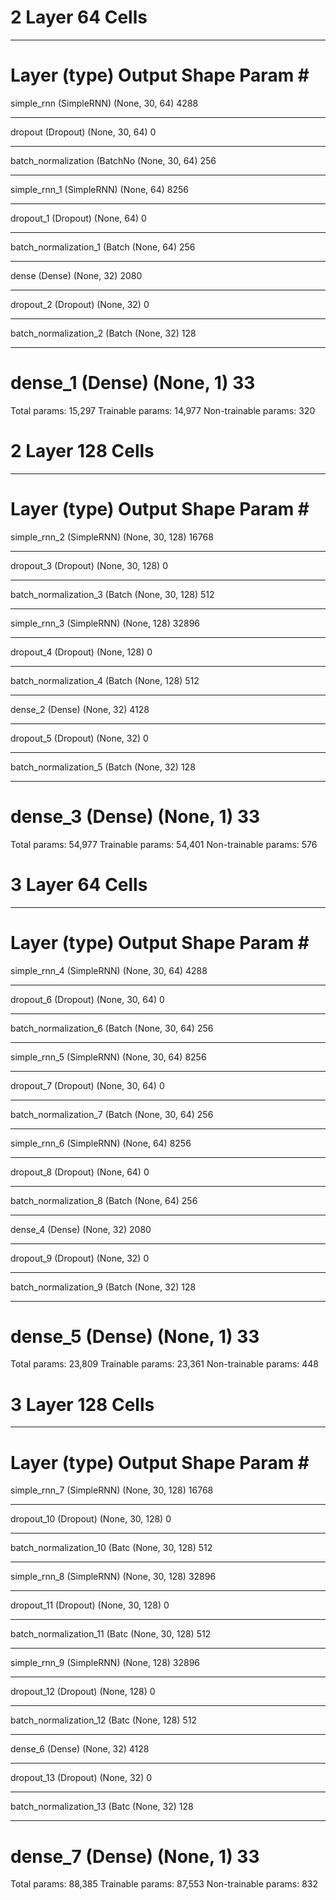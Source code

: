 # 2 Layer 64 Cells
_________________________________________________________________
Layer (type)                 Output Shape              Param #   
=================================================================
simple_rnn (SimpleRNN)       (None, 30, 64)            4288      
_________________________________________________________________
dropout (Dropout)            (None, 30, 64)            0         
_________________________________________________________________
batch_normalization (BatchNo (None, 30, 64)            256       
_________________________________________________________________
simple_rnn_1 (SimpleRNN)     (None, 64)                8256      
_________________________________________________________________
dropout_1 (Dropout)          (None, 64)                0         
_________________________________________________________________
batch_normalization_1 (Batch (None, 64)                256       
_________________________________________________________________
dense (Dense)                (None, 32)                2080      
_________________________________________________________________
dropout_2 (Dropout)          (None, 32)                0         
_________________________________________________________________
batch_normalization_2 (Batch (None, 32)                128       
_________________________________________________________________
dense_1 (Dense)              (None, 1)                 33        
=================================================================
Total params: 15,297
Trainable params: 14,977
Non-trainable params: 320

# 2 Layer 128 Cells
_________________________________________________________________
Layer (type)                 Output Shape              Param #   
=================================================================
simple_rnn_2 (SimpleRNN)     (None, 30, 128)           16768     
_________________________________________________________________
dropout_3 (Dropout)          (None, 30, 128)           0         
_________________________________________________________________
batch_normalization_3 (Batch (None, 30, 128)           512       
_________________________________________________________________
simple_rnn_3 (SimpleRNN)     (None, 128)               32896     
_________________________________________________________________
dropout_4 (Dropout)          (None, 128)               0         
_________________________________________________________________
batch_normalization_4 (Batch (None, 128)               512       
_________________________________________________________________
dense_2 (Dense)              (None, 32)                4128      
_________________________________________________________________
dropout_5 (Dropout)          (None, 32)                0         
_________________________________________________________________
batch_normalization_5 (Batch (None, 32)                128       
_________________________________________________________________
dense_3 (Dense)              (None, 1)                 33        
=================================================================
Total params: 54,977
Trainable params: 54,401
Non-trainable params: 576

# 3 Layer 64 Cells
_________________________________________________________________
Layer (type)                 Output Shape              Param #   
=================================================================
simple_rnn_4 (SimpleRNN)     (None, 30, 64)            4288      
_________________________________________________________________
dropout_6 (Dropout)          (None, 30, 64)            0         
_________________________________________________________________
batch_normalization_6 (Batch (None, 30, 64)            256       
_________________________________________________________________
simple_rnn_5 (SimpleRNN)     (None, 30, 64)            8256      
_________________________________________________________________
dropout_7 (Dropout)          (None, 30, 64)            0         
_________________________________________________________________
batch_normalization_7 (Batch (None, 30, 64)            256       
_________________________________________________________________
simple_rnn_6 (SimpleRNN)     (None, 64)                8256      
_________________________________________________________________
dropout_8 (Dropout)          (None, 64)                0         
_________________________________________________________________
batch_normalization_8 (Batch (None, 64)                256       
_________________________________________________________________
dense_4 (Dense)              (None, 32)                2080      
_________________________________________________________________
dropout_9 (Dropout)          (None, 32)                0         
_________________________________________________________________
batch_normalization_9 (Batch (None, 32)                128       
_________________________________________________________________
dense_5 (Dense)              (None, 1)                 33        
=================================================================
Total params: 23,809
Trainable params: 23,361
Non-trainable params: 448

# 3 Layer 128 Cells
_________________________________________________________________
Layer (type)                 Output Shape              Param #   
=================================================================
simple_rnn_7 (SimpleRNN)     (None, 30, 128)           16768     
_________________________________________________________________
dropout_10 (Dropout)         (None, 30, 128)           0         
_________________________________________________________________
batch_normalization_10 (Batc (None, 30, 128)           512       
_________________________________________________________________
simple_rnn_8 (SimpleRNN)     (None, 30, 128)           32896     
_________________________________________________________________
dropout_11 (Dropout)         (None, 30, 128)           0         
_________________________________________________________________
batch_normalization_11 (Batc (None, 30, 128)           512       
_________________________________________________________________
simple_rnn_9 (SimpleRNN)     (None, 128)               32896     
_________________________________________________________________
dropout_12 (Dropout)         (None, 128)               0         
_________________________________________________________________
batch_normalization_12 (Batc (None, 128)               512       
_________________________________________________________________
dense_6 (Dense)              (None, 32)                4128      
_________________________________________________________________
dropout_13 (Dropout)         (None, 32)                0         
_________________________________________________________________
batch_normalization_13 (Batc (None, 32)                128       
_________________________________________________________________
dense_7 (Dense)              (None, 1)                 33        
=================================================================
Total params: 88,385
Trainable params: 87,553
Non-trainable params: 832